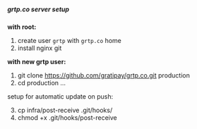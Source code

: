 ##### grtp.co server setup

**with root:**

1. create user `grtp` with `grtp.co` home
2. install nginx git

**with new grtp user:**

1. git clone https://github.com/gratipay/grtp.co.git production
2. cd production
...

setup for automatic update on push:

3. cp infra/post-receive .git/hooks/
4. chmod +x .git/hooks/post-receive
